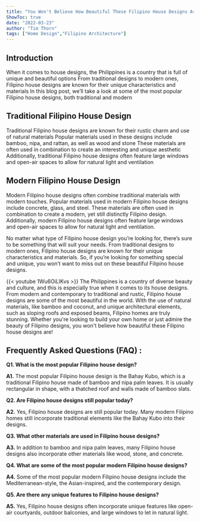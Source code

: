 ```yaml
---
title: "You Won't Believe How Beautiful These Filipino House Designs Are!"
ShowToc: true 
date: "2022-03-23"
author: "Tim Thorn" 
tags: ["Home Design","Filipino Architecture"]
---
```

## Introduction
When it comes to house designs, the Philippines is a country that is full of unique and beautiful options From traditional designs to modern ones, Filipino house designs are known for their unique characteristics and materials In this blog post, we’ll take a look at some of the most popular Filipino house designs, both traditional and modern

## Traditional Filipino House Design
Traditional Filipino house designs are known for their rustic charm and use of natural materials Popular materials used in these designs include bamboo, nipa, and rattan, as well as wood and stone These materials are often used in combination to create an interesting and unique aesthetic Additionally, traditional Filipino house designs often feature large windows and open-air spaces to allow for natural light and ventilation

## Modern Filipino House Design
Modern Filipino house designs often combine traditional materials with modern touches. Popular materials used in modern Filipino house designs include concrete, glass, and steel. These materials are often used in combination to create a modern, yet still distinctly Filipino design. Additionally, modern Filipino house designs often feature large windows and open-air spaces to allow for natural light and ventilation.

No matter what type of Filipino house design you’re looking for, there’s sure to be something that will suit your needs. From traditional designs to modern ones, Filipino house designs are known for their unique characteristics and materials. So, if you’re looking for something special and unique, you won’t want to miss out on these beautiful Filipino house designs.

{{< youtube 1Wu6OiLlKvs >}} 
The Philippines is a country of diverse beauty and culture, and this is especially true when it comes to its house designs. From modern and contemporary to traditional and rustic, Filipino house designs are some of the most beautiful in the world. With the use of natural materials, like bamboo and coconut, and unique architectural elements, such as sloping roofs and exposed beams, Filipino homes are truly stunning. Whether you're looking to build your own home or just admire the beauty of Filipino designs, you won't believe how beautiful these Filipino house designs are!

## Frequently Asked Questions (FAQ) :
**Q1. What is the most popular Filipino house design?**

**A1.** The most popular Filipino house design is the Bahay Kubo, which is a traditional Filipino house made of bamboo and nipa palm leaves. It is usually rectangular in shape, with a thatched roof and walls made of bamboo slats.

**Q2. Are Filipino house designs still popular today?**

**A2.** Yes, Filipino house designs are still popular today. Many modern Filipino homes still incorporate traditional elements like the Bahay Kubo into their designs.

**Q3. What other materials are used in Filipino house designs?**

**A3.** In addition to bamboo and nipa palm leaves, many Filipino house designs also incorporate other materials like wood, stone, and concrete.

**Q4. What are some of the most popular modern Filipino house designs?**

**A4.** Some of the most popular modern Filipino house designs include the Mediterranean-style, the Asian-inspired, and the contemporary design.

**Q5. Are there any unique features to Filipino house designs?**

**A5.** Yes, Filipino house designs often incorporate unique features like open-air courtyards, outdoor balconies, and large windows to let in natural light.




